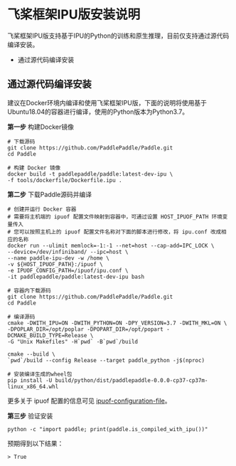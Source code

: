 # 飞桨框架IPU版安装说明

飞桨框架IPU版支持基于IPU的Python的训练和原生推理，目前仅支持通过源代码编译安装。

- 通过源代码编译安装

## 通过源代码编译安装

建议在Docker环境内编译和使用飞桨框架IPU版，下面的说明将使用基于Ubuntu18.04的容器进行编译，使用的Python版本为Python3.7。

**第一步** 构建Docker镜像

```
# 下载源码
git clone https://github.com/PaddlePaddle/Paddle.git
cd Paddle

# 构建 Docker 镜像
docker build -t paddlepaddle/paddle:latest-dev-ipu \
-f tools/dockerfile/Dockerfile.ipu .
```

**第二步** 下载Paddle源码并编译

```
# 创建并运行 Docker 容器
# 需要将主机端的 ipuof 配置文件映射到容器中，可通过设置 HOST_IPUOF_PATH 环境变量传入
# 您可以按照主机上的 ipuof 配置文件名称对下面的脚本进行修改，将 ipu.conf 改成相应的名称
docker run --ulimit memlock=-1:-1 --net=host --cap-add=IPC_LOCK \
--device=/dev/infiniband/ --ipc=host \
--name paddle-ipu-dev -w /home \
-v ${HOST_IPUOF_PATH}:/ipuof \
-e IPUOF_CONFIG_PATH=/ipuof/ipu.conf \
-it paddlepaddle/paddle:latest-dev-ipu bash

# 容器内下载源码
git clone https://github.com/PaddlePaddle/Paddle.git
cd Paddle

# 编译源码
cmake -DWITH_IPU=ON -DWITH_PYTHON=ON -DPY_VERSION=3.7 -DWITH_MKL=ON \
-DPOPLAR_DIR=/opt/poplar -DPOPART_DIR=/opt/popart -DCMAKE_BUILD_TYPE=Release \
-G "Unix Makefiles" -H`pwd` -B`pwd`/build

cmake --build \
`pwd`/build --config Release --target paddle_python -j$(nproc)

# 安装编译生成的wheel包
pip install -U build/python/dist/paddlepaddle-0.0.0-cp37-cp37m-linux_x86_64.whl
```

更多关于 ipuof 配置的信息可见 [ipuof-configuration-file](https://docs.graphcore.ai/projects/vipu-admin/en/latest/cli_reference.html?highlight=ipuof#ipuof-configuration-file)。

**第三步** 验证安装

```
python -c "import paddle; print(paddle.is_compiled_with_ipu())"
```

预期得到以下结果：

```
> True
```
